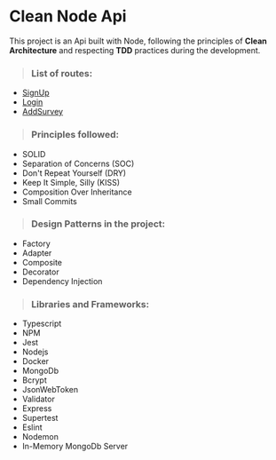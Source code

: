 # Clean Node Api

This project is an Api built with Node, following the principles of **Clean Architecture** and respecting **TDD** practices during the development.

> ### List of routes:
 - [SignUp](./docs/signup.md)
 - [Login](./docs/login.md)
 - [AddSurvey](./docs/add-survey.md)

> ### Principles followed:
- SOLID 
- Separation of Concerns (SOC)
- Don't Repeat Yourself (DRY)
- Keep It Simple, Silly (KISS)
- Composition Over Inheritance 
- Small Commits

>### Design Patterns in the project:
- Factory 
- Adapter 
- Composite 
- Decorator 
- Dependency Injection

>### Libraries and Frameworks:
- Typescript
- NPM
- Jest
- Nodejs
- Docker
- MongoDb
- Bcrypt
- JsonWebToken 
- Validator 
- Express 
- Supertest 
- Eslint 
- Nodemon 
- In-Memory MongoDb Server


